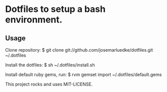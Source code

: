 # Dotfiles to setup a bash environment.

## Usage

Clone repository:
    $ git clone git://github.com/josemarluedke/dotfiles.git ~/.dotfiles

Install the dotfiles:
    $ sh ~/.dotfiles/install.sh

Install default ruby gems, run:
    $ rvm gemset import ~/.dotfiles/default.gems

This project rocks and uses MIT-LICENSE.
